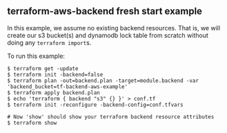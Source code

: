 ## terraform-aws-backend fresh start example

In this example, we assume no existing backend resources. That is,
we will create our s3 bucket(s) and dynamodb lock table from
scratch without doing any `terraform import`s.

To run this example:

```
$ terraform get -update
$ terraform init -backend=false
$ terraform plan -out=backend.plan -target=module.backend -var 'backend_bucket=tf-backend-aws-example'
$ terraform apply backend.plan
$ echo 'terraform { backend "s3" {} }' > conf.tf
$ terraform init -reconfigure -backend-config=conf.tfvars

# Now 'show' should show your terraform backend resource attributes
$ terraform show
```
